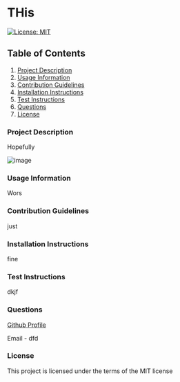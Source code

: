 # THis
  
  [![License: MIT](https://img.shields.io/badge/License-MIT-yellow.svg)](https://opensource.org/licenses/MIT)

        

  ## Table of Contents
  1. [Project Description](#Project-Description)
  1. [Usage Information](#Usage-Information)
  1. [Contribution Guidelines](#Contribution-Guidelines)
  1. [Installation Instructions](#Installation-Instructions)
  1. [Test Instructions](#Test-Instructions)
  1. [Questions](#Questions)
  1. [License](#License)

  ### Project Description
    
  Hopefully
  
  ![image](https://www.placecage.com/600/300)
  
  ### Usage Information
    
  Wors
    
  ### Contribution Guidelines
    
  just
    
  ### Installation Instructions
    
  fine

  ### Test Instructions

  dkjf

  ### Questions

  [Github Profile](https://github.com/sfdf) <br>
  
  Email - dfd
    
  ### License
    
  This project is licensed under the terms of the MIT license